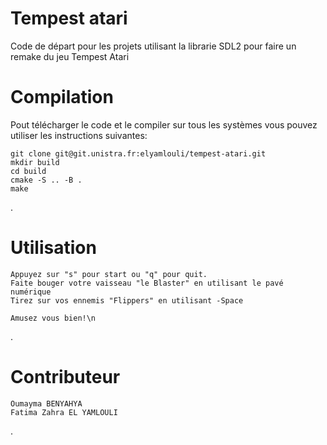 # Tempest atari

Code de départ pour les projets utilisant la librarie SDL2 pour faire un remake du jeu Tempest Atari

# Compilation

Pout télécharger le code et le compiler sur tous les systèmes vous pouvez utiliser les instructions suivantes:

	git clone git@git.unistra.fr:elyamlouli/tempest-atari.git
	mkdir build
	cd build
	cmake -S .. -B .
	make 

.

# Utilisation

	Appuyez sur "s" pour start ou "q" pour quit.
	Faite bouger votre vaisseau "le Blaster" en utilisant le pavé numérique
	Tirez sur vos ennemis "Flippers" en utilisant -Space

	Amusez vous bien!\n
.

# Contributeur
	Oumayma BENYAHYA
	Fatima Zahra EL YAMLOULI
.
